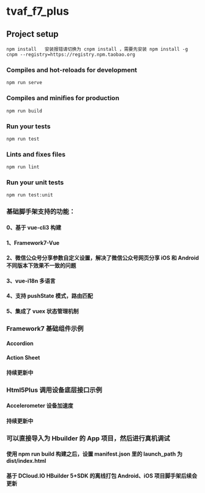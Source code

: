 # tvaf_f7_plus

## Project setup
```
npm install   安装报错请切换为 cnpm install ，需要先安装 npm install -g cnpm --registry=https://registry.npm.taobao.org
```

### Compiles and hot-reloads for development
```
npm run serve
```

### Compiles and minifies for production
```
npm run build
```

### Run your tests
```
npm run test
```

### Lints and fixes files
```
npm run lint
```

### Run your unit tests
```
npm run test:unit
```

### 基础脚手架支持的功能：
#### 0、基于 vue-cli3 构建
#### 1、Framework7-Vue 
#### 2、微信公众号分享参数自定义设置，解决了微信公众号网页分享 iOS 和 Android 不同版本下效果不一致的问题
#### 3、vue-i18n 多语言
#### 4、支持 pushState 模式，路由匹配
#### 5、集成了 vuex 状态管理机制

### Framework7 基础组件示例
#### Accordion
#### Action Sheet
#### 持续更新中

### Html5Plus 调用设备底层接口示例
#### Accelerometer 设备加速度
#### 持续更新中

### 可以直接导入为 Hbuilder 的 App 项目，然后进行真机调试
#### 使用 npm run build 构建之后，设置 manifest.json 里的 launch_path 为 dist/index.html
#### 基于 DCloud.IO HBuilder 5+SDK 的离线打包 Android、iOS 项目脚手架后续会更新